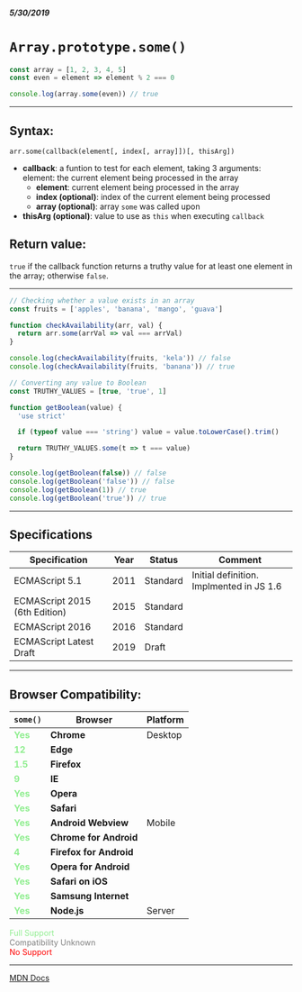##### 5/30/2019
# `Array.prototype.some()`

```js
const array = [1, 2, 3, 4, 5]
const even = element => element % 2 === 0

console.log(array.some(even)) // true
```

---

## Syntax:
`arr.some(callback(element[, index[, array]])[, thisArg])`

* **callback**: a funtion to test for each element, taking 3 arguments:
  element: the current element being processed in the array
  * **element**: current element being processed in the array
  * **index (optional)**: index of the current element being processed
  * **array (optional)**: array `some` was called upon
* **thisArg (optional)**: value to use as `this` when executing `callback` 

## Return value:
`true` if the callback function returns a truthy value for at least one element in the array; otherwise `false`.

---

```js
// Checking whether a value exists in an array
const fruits = ['apples', 'banana', 'mango', 'guava']

function checkAvailability(arr, val) {
  return arr.some(arrVal => val === arrVal)
}

console.log(checkAvailability(fruits, 'kela')) // false
console.log(checkAvailability(fruits, 'banana')) // true

// Converting any value to Boolean
const TRUTHY_VALUES = [true, 'true', 1]

function getBoolean(value) {
  'use strict'

  if (typeof value === 'string') value = value.toLowerCase().trim()

  return TRUTHY_VALUES.some(t => t === value)
}

console.log(getBoolean(false)) // false
console.log(getBoolean('false')) // false
console.log(getBoolean(1)) // true
console.log(getBoolean('true')) // true
```

---

## Specifications
| Specification | Year | Status | Comment |
|---|---|---|---|
| ECMAScript 5.1 | 2011 | Standard | Initial definition. Implmented in JS 1.6 |
| ECMAScript 2015 (6th Edition) | 2015 | Standard |  |
| ECMAScript 2016 | 2016 | Standard |  |
| ECMAScript Latest Draft | 2019 | Draft |  |

---

## Browser Compatibility:
| `some()` | Browser | Platform |
|---|---|---|
| <span style="color: lightgreen">**Yes**</span> | **Chrome** | Desktop | 
| <span style="color: lightgreen">**12**</span> | **Edge** || 
| <span style="color: lightgreen">**1.5**</span> | **Firefox** || 
| <span style="color: lightgreen">**9**</span> | **IE** || 
| <span style="color: lightgreen">**Yes**</span> | **Opera** || 
| <span style="color: lightgreen">**Yes**</span> | **Safari** || 
| <span style="color: lightgreen">**Yes**</span> | **Android Webview** | Mobile | 
| <span style="color: lightgreen">**Yes**</span> | **Chrome for Android** || 
| <span style="color: lightgreen">**4**</span> | **Firefox for Android** || 
| <span style="color: lightgreen">**Yes**</span> | **Opera for Android** || 
| <span style="color: lightgreen">**Yes**</span> | **Safari on iOS** || 
| <span style="color: lightgreen">**Yes**</span> | **Samsung Internet** || 
| <span style="color: lightgreen">**Yes**</span> | **Node.js** | Server | 

<span style="color: lightgreen">Full Support</span>  
<span style="color: grey">Compatibility Unknown</span>  
<span style="color: red">No Support</span>

---

[MDN Docs](https://developer.mozilla.org/en-US/docs/Web/JavaScript/Reference/Global_Objects/Array/some)